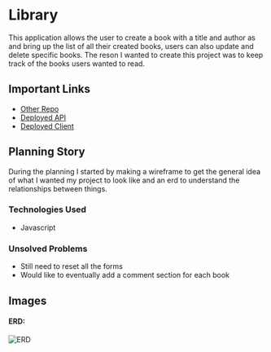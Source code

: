 # Library

This application allows the user to create a book with a title and author as and bring up the list of all their created books, users can also update and delete specific books. The reson I wanted to create this project was to keep track of the books users wanted to read.

## Important Links

- [Other Repo](https://github.com/ruizdotcom/booksclient)
- [Deployed API](https://salty-ridge-00839.herokuapp.com/)
- [Deployed Client](https://ruizdotcom.github.io/booksclient/)

## Planning Story

During the planning I started by making a wireframe to get the general idea of what I wanted my project to look like and an erd to understand the relationships between things. 

### Technologies Used

- Javascript

### Unsolved Problems

- Still need to reset all the forms
- Would like to eventually add a comment section for each book

## Images

#### ERD:
![ERD](https://media.git.generalassemb.ly/user/31159/files/695a7880-27b6-11eb-95a6-a2db21fd7814)
